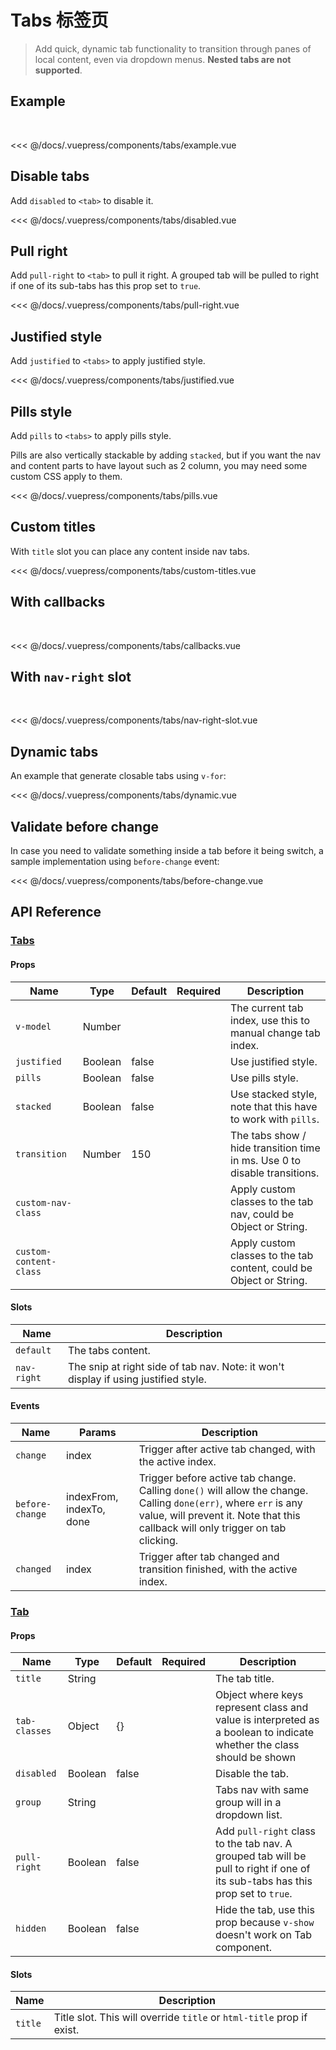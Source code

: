 # Tabs 标签页

> Add quick, dynamic tab functionality to transition through panes of local content, even via dropdown menus. **Nested tabs are not supported**.

## Example

<br/>

<tabs-example/>

<<< @/docs/.vuepress/components/tabs/example.vue

## Disable tabs

Add `disabled` to `<tab>` to disable it.

<tabs-disabled/>

<<< @/docs/.vuepress/components/tabs/disabled.vue

## Pull right

Add `pull-right` to `<tab>` to pull it right. A grouped tab will be pulled to right if one of its sub-tabs has this prop set to `true`.

<tabs-pull-right/>

<<< @/docs/.vuepress/components/tabs/pull-right.vue

## Justified style

Add `justified` to `<tabs>` to apply justified style.

<tabs-justified/>

<<< @/docs/.vuepress/components/tabs/justified.vue

## Pills style

Add `pills` to `<tabs>` to apply pills style.

Pills are also vertically stackable by adding `stacked`, but if you want the nav and content parts to have layout such as 2 column, you may need some custom CSS apply to them.

<tabs-pills/>

<<< @/docs/.vuepress/components/tabs/pills.vue

## Custom titles

With `title` slot you can place any content inside nav tabs.

<tabs-custom-titles/>

<<< @/docs/.vuepress/components/tabs/custom-titles.vue

## With callbacks

<br/>

<tabs-callbacks/>

<<< @/docs/.vuepress/components/tabs/callbacks.vue

## With `nav-right` slot

<br/>

<tabs-nav-right-slot/>

<<< @/docs/.vuepress/components/tabs/nav-right-slot.vue

## Dynamic tabs

An example that generate closable tabs using `v-for`:

<tabs-dynamic/>

<<< @/docs/.vuepress/components/tabs/dynamic.vue

## Validate before change

In case you need to validate something inside a tab before it being switch, a sample implementation using `before-change` event:

<tabs-before-change/>

<<< @/docs/.vuepress/components/tabs/before-change.vue

## API Reference

### [Tabs](https://github.com/uiv-lib/uiv/blob/1.x/src/components/tabs/Tabs.vue)

#### Props

Name                  | Type       | Default  | Required | Description
----------------      | ---------- | -------- | -------- | -----------------------
`v-model`             | Number     |          |          | The current tab index, use this to manual change tab index.
`justified`           | Boolean    | false    |          | Use justified style.
`pills`               | Boolean    | false    |          | Use pills style.
`stacked`             | Boolean    | false    |          | Use stacked style, note that this have to work with `pills`.
`transition`          | Number     | 150      |          | The tabs show / hide transition time in ms. Use 0 to disable transitions.
`custom-nav-class`    |            |          |          | Apply custom classes to the tab nav, could be Object or String.
`custom-content-class`|            |          |          | Apply custom classes to the tab content, could be Object or String.

#### Slots

Name        | Description
---------   | -----------------------
`default`   | The tabs content.
`nav-right` | The snip at right side of tab nav. Note: it won't display if using justified style.

#### Events

Name            | Params                   | Description
--------------- | -----------              | ---------------
`change`        | index                    | Trigger after active tab changed, with the active index.
`before-change` | indexFrom, indexTo, done | Trigger before active tab change. Calling `done()` will allow the change. Calling `done(err)`, where `err` is any value, will prevent it. Note that this callback will only trigger on tab clicking.
`changed`       | index                    | Trigger after tab changed and transition finished, with the active index.

### [Tab](https://github.com/uiv-lib/uiv/blob/1.x/src/components/tabs/Tab.vue)

#### Props

Name             | Type       | Default  | Required | Description
---------------- | ---------- | -------- | -------- | -----------------------
`title`          | String     |          |          | The tab title.
`tab-classes`    | Object     | {}       |          | Object where keys represent class and value is interpreted as a boolean to indicate whether the class should be shown
`disabled`       | Boolean    | false    |          | Disable the tab.
`group`          | String     |          |          | Tabs nav with same group will in a dropdown list.
`pull-right`     | Boolean    | false    |          | Add `pull-right` class to the tab nav. A grouped tab will be pull to right if one of its sub-tabs has this prop set to `true`.
`hidden`         | Boolean    | false    |          | Hide the tab, use this prop because `v-show` doesn't work on Tab component.

#### Slots

Name        | Description
---------   | -----------------------
`title`     | Title slot. This will override `title` or `html-title` prop if exist.
